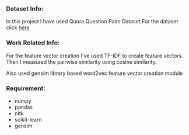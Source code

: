 <h3>Dataset Info:</h3>
<p>In this project I have used Quora Question Pairs Dataset.For the dataset click <a href='https://www.kaggle.com/datasets/quora/question-pairs-dataset'>here</a></p>
<h3>Work Related Info:</h3>
<p>For the feature vector creation I've used TF-IDF to create feature vectors.</br>Then I measured the pairwise similarity using cosine similarity.</p>
<p>Also used gensim library based word2vec feature vector creation module</p>

<h3>Requirement:</h3>
<ul>
  <li>numpy</li>
  <li>pandas</li>
  <li>nltk</li>
  <li>scikit-learn</li>
  <li>gensim</li>
</ul>
